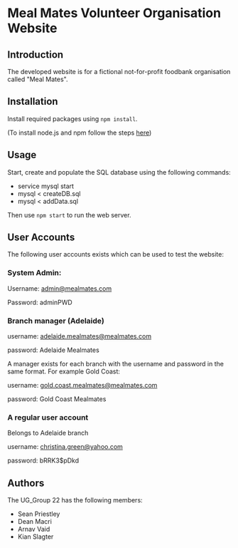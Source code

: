 Meal Mates Volunteer Organisation Website
========

## Introduction

The developed website is for a fictional not-for-profit foodbank organisation called "Meal Mates".

## Installation

Install required packages using `npm install`.

(To install node.js and npm follow the steps [here](https://docs.npmjs.com/downloading-and-installing-node-js-and-npm))

## Usage

Start, create and populate the SQL database using the following commands:

* service mysql start
* mysql < createDB.sql
* mysql < addData.sql

Then use `npm start` to run the web server.

## User Accounts

The following user accounts exists which can be used to test the website:

### System Admin:

Username: admin@mealmates.com

Password: adminPWD

### Branch manager (Adelaide)
username: adelaide.mealmates@mealmates.com

password: Adelaide Mealmates

A manager exists for each branch with the username and password in the same format.
For example Gold Coast:

username: gold.coast.mealmates@mealmates.com

password: Gold Coast Mealmates

### A regular user account
Belongs to Adelaide branch

username: christina.green@yahoo.com

password: bRRK3$pDkd

## Authors

The UG_Group 22 has the following members:

* Sean Priestley
* Dean Macri
* Arnav Vaid
* Kian Slagter
